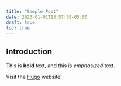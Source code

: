 ```yaml
---
title: "Sample Post"
date: 2023-01-01T13:57:59-05:00
draft: true
toc: true
---
```

## Introduction

This is **bold** text, and this is *emphasized* text.

Visit the [Hugo](https://gohugo.io) website!

